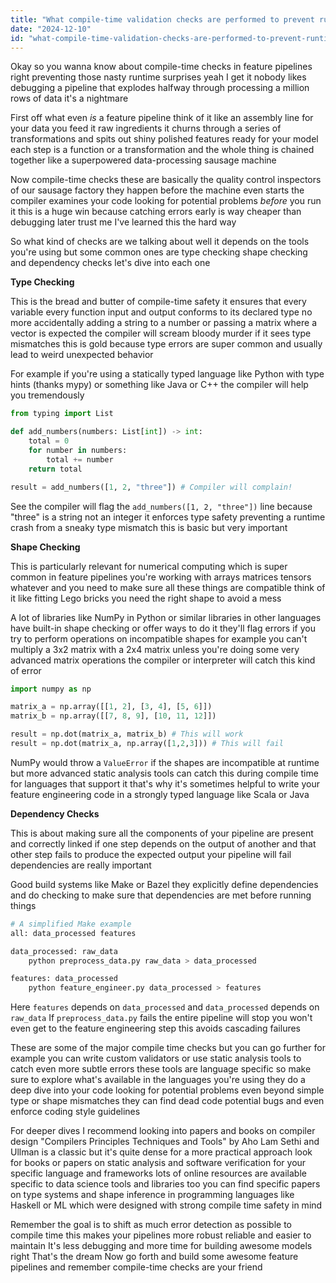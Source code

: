 ```yaml
---
title: "What compile-time validation checks are performed to prevent runtime errors in feature pipelines?"
date: "2024-12-10"
id: "what-compile-time-validation-checks-are-performed-to-prevent-runtime-errors-in-feature-pipelines"
---
```


Okay so you wanna know about compile-time checks in feature pipelines right preventing those nasty runtime surprises  yeah I get it  nobody likes debugging a pipeline that explodes halfway through processing a million rows of data  it's a nightmare

First off  what even *is* a feature pipeline  think of it like an assembly line for your data you feed it raw ingredients  it churns through a series of transformations  and spits out shiny polished features ready for your model  each step is a function or a transformation and the whole thing is chained together  like a superpowered data-processing sausage machine

Now compile-time checks  these are basically the quality control inspectors of our sausage factory  they happen before the machine even starts  the compiler examines your code looking for potential problems *before* you run it  this is a huge win because catching errors early is way cheaper than debugging later trust me I've learned this the hard way

So what kind of checks are we talking about  well it depends on the tools you're using but some common ones are type checking  shape checking  and dependency checks  let's dive into each one

**Type Checking**

This is the bread and butter of compile-time safety  it ensures that every variable  every function input and output conforms to its declared type  no more accidentally adding a string to a number  or passing a matrix where a vector is expected  the compiler will scream bloody murder if it sees type mismatches  this is gold because type errors are super common and usually lead to weird unexpected behavior

For example if you're using a statically typed language like Python with type hints (thanks mypy) or something like Java or C++  the compiler will help you tremendously

```python
from typing import List

def add_numbers(numbers: List[int]) -> int:
    total = 0
    for number in numbers:
        total += number
    return total

result = add_numbers([1, 2, "three"]) # Compiler will complain!
```

See the compiler will flag the `add_numbers([1, 2, "three"])` line because "three" is a string not an integer  it enforces type safety  preventing a runtime crash from a sneaky type mismatch  this is basic but very important


**Shape Checking**

This is particularly relevant for numerical computing which is super common in feature pipelines  you're working with arrays matrices tensors whatever  and you need to make sure all these things are compatible  think of it like fitting Lego bricks  you need the right shape to avoid a mess

A lot of libraries like NumPy in Python or similar libraries in other languages have built-in shape checking or offer ways to do it  they'll flag errors if you try to perform operations on incompatible shapes  for example you can't multiply a 3x2 matrix with a 2x4 matrix unless you're doing some very advanced matrix operations the compiler or interpreter will catch this kind of error

```python
import numpy as np

matrix_a = np.array([[1, 2], [3, 4], [5, 6]])
matrix_b = np.array([[7, 8, 9], [10, 11, 12]])

result = np.dot(matrix_a, matrix_b) # This will work
result = np.dot(matrix_a, np.array([1,2,3])) # This will fail
```

NumPy would throw a `ValueError` if the shapes are incompatible at runtime but more advanced static analysis tools can catch this during compile time for languages that support it  that's why it's sometimes helpful to write your feature engineering code in a strongly typed language like Scala or Java


**Dependency Checks**

This is about making sure all the components of your pipeline are present and correctly linked  if one step depends on the output of another and that other step fails to produce the expected output your pipeline will fail  dependencies are really important


Good build systems like Make or Bazel they explicitly define dependencies and do checking to make sure that dependencies are met before running things


```bash
# A simplified Make example
all: data_processed features

data_processed: raw_data
	python preprocess_data.py raw_data > data_processed

features: data_processed
	python feature_engineer.py data_processed > features
```

Here  `features` depends on `data_processed` and `data_processed` depends on `raw_data`  If `preprocess_data.py` fails the entire pipeline will stop you won't even get to the feature engineering step  this avoids cascading failures


These are some of the major compile time checks but you can go further  for example you can write custom validators or use static analysis tools to catch even more subtle errors  these tools are language specific so make sure to explore what's available in the languages you're using  they do a deep dive into your code looking for potential problems even beyond simple type or shape mismatches  they can find dead code potential bugs and even enforce coding style guidelines


For deeper dives  I recommend looking into papers and books on compiler design  "Compilers Principles Techniques and Tools" by Aho Lam Sethi and Ullman is a classic  but it's quite dense  for a more practical approach look for books or papers on static analysis and software verification for your specific language and frameworks  lots of online resources are available specific to data science tools and libraries too you can find specific papers on type systems and shape inference in programming languages like Haskell or ML which were designed with strong compile time safety in mind


Remember  the goal is to shift as much error detection as possible to compile time  this makes your pipelines more robust reliable and easier to maintain  It's less debugging and more time for building awesome models right That's the dream  Now go forth and build some awesome feature pipelines  and remember  compile-time checks are your friend
